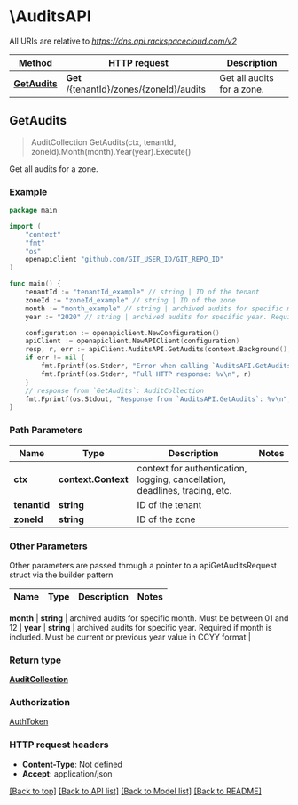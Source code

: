 # \AuditsAPI

All URIs are relative to *https://dns.api.rackspacecloud.com/v2*

Method | HTTP request | Description
------------- | ------------- | -------------
[**GetAudits**](AuditsAPI.md#GetAudits) | **Get** /{tenantId}/zones/{zoneId}/audits | Get all audits for a zone.



## GetAudits

> AuditCollection GetAudits(ctx, tenantId, zoneId).Month(month).Year(year).Execute()

Get all audits for a zone.



### Example

```go
package main

import (
	"context"
	"fmt"
	"os"
	openapiclient "github.com/GIT_USER_ID/GIT_REPO_ID"
)

func main() {
	tenantId := "tenantId_example" // string | ID of the tenant
	zoneId := "zoneId_example" // string | ID of the zone
	month := "month_example" // string | archived audits for specific month. Must be between 01 and 12 (optional)
	year := "2020" // string | archived audits for specific year. Required if month is included. Must be current or previous year value in CCYY format (optional)

	configuration := openapiclient.NewConfiguration()
	apiClient := openapiclient.NewAPIClient(configuration)
	resp, r, err := apiClient.AuditsAPI.GetAudits(context.Background(), tenantId, zoneId).Month(month).Year(year).Execute()
	if err != nil {
		fmt.Fprintf(os.Stderr, "Error when calling `AuditsAPI.GetAudits``: %v\n", err)
		fmt.Fprintf(os.Stderr, "Full HTTP response: %v\n", r)
	}
	// response from `GetAudits`: AuditCollection
	fmt.Fprintf(os.Stdout, "Response from `AuditsAPI.GetAudits`: %v\n", resp)
}
```

### Path Parameters


Name | Type | Description  | Notes
------------- | ------------- | ------------- | -------------
**ctx** | **context.Context** | context for authentication, logging, cancellation, deadlines, tracing, etc.
**tenantId** | **string** | ID of the tenant | 
**zoneId** | **string** | ID of the zone | 

### Other Parameters

Other parameters are passed through a pointer to a apiGetAuditsRequest struct via the builder pattern


Name | Type | Description  | Notes
------------- | ------------- | ------------- | -------------


 **month** | **string** | archived audits for specific month. Must be between 01 and 12 | 
 **year** | **string** | archived audits for specific year. Required if month is included. Must be current or previous year value in CCYY format | 

### Return type

[**AuditCollection**](AuditCollection.md)

### Authorization

[AuthToken](../README.md#AuthToken)

### HTTP request headers

- **Content-Type**: Not defined
- **Accept**: application/json

[[Back to top]](#) [[Back to API list]](../README.md#documentation-for-api-endpoints)
[[Back to Model list]](../README.md#documentation-for-models)
[[Back to README]](../README.md)


